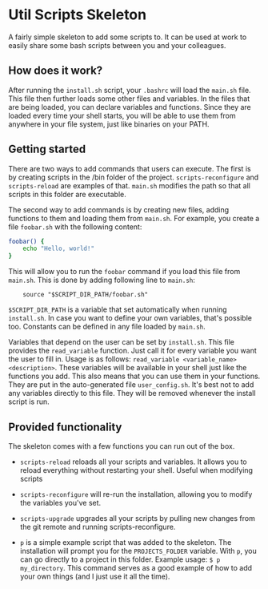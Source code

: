 # Util Scripts Skeleton

A fairly simple skeleton to add some scripts to. It can be
used at work to easily share some bash scripts between you 
and your colleagues.


## How does it work?

After running the `install.sh` script, your `.bashrc` will
load the `main.sh` file. This file then further loads
some other files and variables. In the files that are being
loaded, you can declare variables and functions. Since they
are loaded every time your shell starts, you will be able
to use them from anywhere in your file system, just like
binaries on your PATH.


## Getting started

There are two ways to add commands that users can execute.
The first is by creating scripts in the /bin folder of
the project. `scripts-reconfigure` and `scripts-reload`
are examples of that. `main.sh` modifies the path so that
all scripts in this folder are executable.

The second way to add commands is by creating new files,
adding functions to them and loading them from `main.sh`. 
For example, you create a file `foobar.sh` with the 
following content:

```bash
foobar() {
    echo "Hello, world!"
}
```

This will allow you to run the `foobar` command if you load
this file from `main.sh`. This is done by adding following 
line to `main.sh`:

```
    source "$SCRIPT_DIR_PATH/foobar.sh"
```

`$SCRIPT_DIR_PATH` is a variable that set automatically
when running `install.sh`. In case you want to define
your own variables, that's possible too. Constants can be
defined in any file loaded by `main.sh`.

Variables that depend on the user can be set by 
`install.sh`. This file provides the `read_variable`
function. Just call it for every variable you want the user
to fill in. Usage is as follows: 
`read_variable <variable_name> <description>`. These 
variables will be available in your shell just like the
functions you add. This also means that you can use them
in your functions. They are put in the auto-generated file
`user_config.sh`. It's best not to add any variables 
directly to this file. They will be removed whenever the
install script is run.


## Provided functionality

The skeleton comes with a few functions you can run out of
the box.

 * `scripts-reload` reloads all your scripts and variables.
   It allows you to reload everything without restarting
   your shell. Useful when modifying scripts

 * `scripts-reconfigure` will re-run the installation,
   allowing you to modify the variables you've set.

 * `scripts-upgrade` upgrades all your scripts by pulling
   new changes from the git remote and running 
   scripts-reconfigure.

 * `p` is a simple example script that was added to the
   skeleton. The installation will prompt you for the
   `PROJECTS_FOLDER` variable. With `p`, you can go 
   directly to a project in this folder. Example usage:
   `$ p my_directory`.
   This command serves as a good example of how to add
   your own things (and I just use it all the time).

